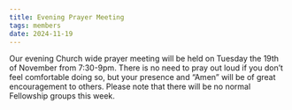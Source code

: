 ```yaml
---
title: Evening Prayer Meeting
tags: members
date: 2024-11-19
---
```

Our evening Church wide prayer meeting will be held on Tuesday the 19th of November from 7:30-9pm. 
There is no need to pray out loud if you don’t feel comfortable doing so, but your presence and “Amen” will be of great encouragement to others. Please note that there will be no normal Fellowship groups this week.
